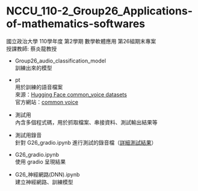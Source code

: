 # NCCU_110-2_Group26_Applications-of-mathematics-softwares
國立政治大學 110學年度 第2學期 數學軟體應用 第26組期末專案  
授課教師: 蔡炎龍教授  

- Group26_audio_classification_model  
  訓練出來的模型
  
- pt  
  用於訓練的語音檔案  
  來源：[Hugging Face common_voice datasets](https://huggingface.co/datasets/common_voice)  
  官方網站：[common voice](https://commonvoice.mozilla.org/zh-TW/datasets)  
  
- 測試用  
  內含多個程式碼，用於抓取檔案、串接資料、測試輸出結果等  

- 測試用錄音  
  針對 G26_gradio.ipynb 進行測試的錄音檔（[詳細測試結果](https://docs.google.com/spreadsheets/d/1Fv-cWO_B7givWJH-OIAWjocNSOe71Gbi/edit?usp=share_link&ouid=110248902447125902030&rtpof=true&sd=true)）  

- G26_gradio.ipynb  
  使用 gradio 呈現結果  
 
- G26_神經網路(DNN).ipynb  
  建立神經網路、訓練模型  
